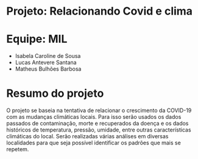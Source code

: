 # Projeto: Relacionando Covid e clima
# Equipe: MIL
* Isabela Caroline de Sousa
* Lucas Antevere Santana
* Matheus Bulhões Barbosa
# Resumo do projeto
O projeto se baseia na tentativa de relacionar o crescimento da COVID-19 com as mudanças climáticas locais. Para isso serão usados os dados passados de contaminação, morte e recuperados da doença e os dados históricos de temperatura, pressão, umidade, entre outras características climáticas do local. Serão realizadas várias análises em diversas localidades para que seja possível identificar os padrões que mais se repetem.
